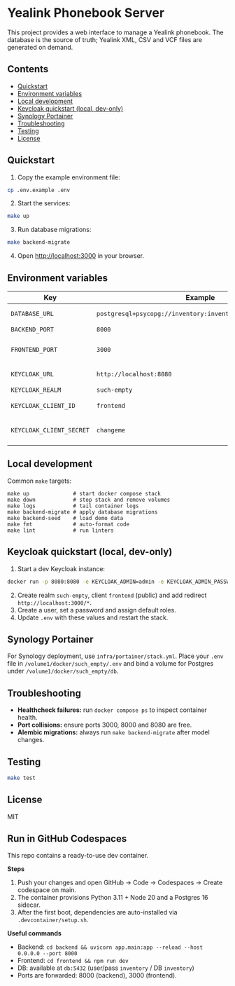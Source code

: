 # Yealink Phonebook Server

This project provides a web interface to manage a Yealink phonebook. The database is the source of truth; Yealink XML, CSV and VCF files are generated on demand.

## Contents
- [Quickstart](#quickstart)
- [Environment variables](#environment-variables)
- [Local development](#local-development)
- [Keycloak quickstart (local, dev-only)](#keycloak-quickstart-local-dev-only)
- [Synology Portainer](#synology-portainer)
- [Troubleshooting](#troubleshooting)
- [Testing](#testing)
- [License](#license)

## Quickstart

1. Copy the example environment file:

```bash
cp .env.example .env
```

2. Start the services:

```bash
make up
```

3. Run database migrations:

```bash
make backend-migrate
```

4. Open <http://localhost:3000> in your browser.

## Environment variables

| Key | Example | Description |
| --- | --- | --- |
| `DATABASE_URL` | `postgresql+psycopg://inventory:inventory@db:5432/inventory` | SQLAlchemy URL |
| `BACKEND_PORT` | `8000` | Uvicorn port |
| `FRONTEND_PORT` | `3000` | Next dev/serve port |
| `KEYCLOAK_URL` | `http://localhost:8080` | Auth server base URL |
| `KEYCLOAK_REALM` | `such-empty` | Realm name |
| `KEYCLOAK_CLIENT_ID` | `frontend` | OIDC client ID |
| `KEYCLOAK_CLIENT_SECRET` | `changeme` | OIDC secret (if confidential) |

## Local development

Common `make` targets:

```
make up              # start docker compose stack
make down            # stop stack and remove volumes
make logs            # tail container logs
make backend-migrate # apply database migrations
make backend-seed    # load demo data
make fmt             # auto-format code
make lint            # run linters
```

## Keycloak quickstart (local, dev-only)

1. Start a dev Keycloak instance:

```bash
docker run -p 8080:8080 -e KEYCLOAK_ADMIN=admin -e KEYCLOAK_ADMIN_PASSWORD=admin quay.io/keycloak/keycloak:26.0 start-dev
```

2. Create realm `such-empty`, client `frontend` (public) and add redirect `http://localhost:3000/*`.
3. Create a user, set a password and assign default roles.
4. Update `.env` with these values and restart the stack.

## Synology Portainer

For Synology deployment, use `infra/portainer/stack.yml`. Place your `.env` file in `/volume1/docker/such_empty/.env` and bind a volume for Postgres under `/volume1/docker/such_empty/db`.

## Troubleshooting

- **Healthcheck failures:** run `docker compose ps` to inspect container health.
- **Port collisions:** ensure ports 3000, 8000 and 8080 are free.
- **Alembic migrations:** always run `make backend-migrate` after model changes.

## Testing

```bash
make test
```

## License

MIT

## Run in GitHub Codespaces

This repo contains a ready-to-use dev container.

**Steps**
1. Push your changes and open GitHub → Code → Codespaces → Create codespace on main.
2. The container provisions Python 3.11 + Node 20 and a Postgres 16 sidecar.
3. After the first boot, dependencies are auto-installed via `.devcontainer/setup.sh`.

**Useful commands**
- Backend: `cd backend && uvicorn app.main:app --reload --host 0.0.0.0 --port 8000`
- Frontend: `cd frontend && npm run dev`
- DB: available at `db:5432` (user/pass `inventory` / DB `inventory`)
- Ports are forwarded: 8000 (backend), 3000 (frontend).
